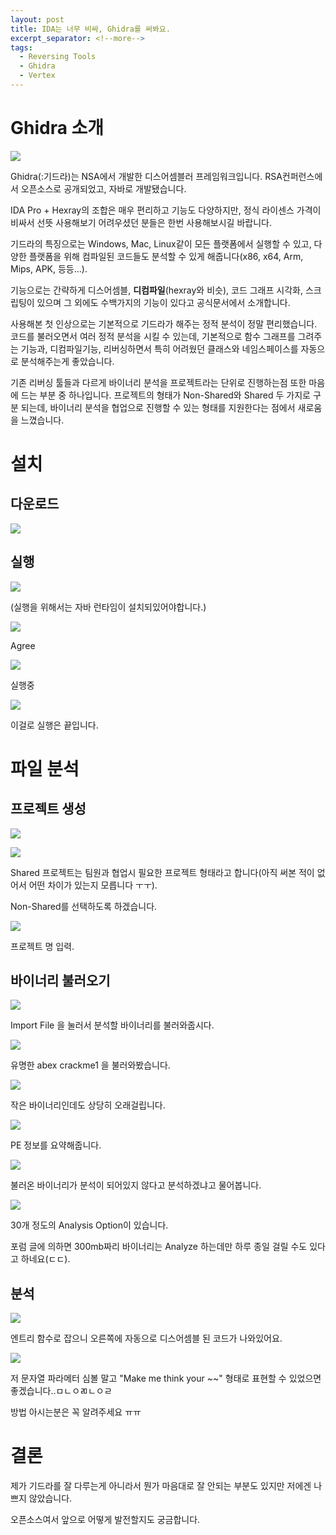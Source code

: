 ```yaml
---
layout: post
title: IDA는 너무 비싸, Ghidra를 써봐요.
excerpt_separator: <!--more-->
tags:
  - Reversing Tools
  - Ghidra
  - Vertex
---
```




# Ghidra 소개

![](https://i.imgur.com/mtaYPBN.png)

Ghidra(:기드라)는 NSA에서 개발한 디스어셈블러 프레임워크입니다. RSA컨퍼런스에서 오픈소스로 공개되었고, 자바로 개발됐습니다.

IDA Pro + Hexray의 조합은 매우 편리하고 기능도 다양하지만, 정식 라이센스 가격이 비싸서 선뜻 사용해보기 어려우셨던 분들은 한번 사용해보시길 바랍니다.

기드라의 특징으로는 Windows, Mac, Linux같이 모든 플랫폼에서 실행할 수 있고, 다양한 플랫폼을 위해 컴파일된 코드들도 분석할 수 있게 해줍니다(x86, x64, Arm, Mips, APK, 등등...).

기능으로는 간략하게 디스어셈블, **디컴파일**(hexray와 비슷), 코드 그래프 시각화, 스크립팅이 있으며 그 외에도 수백가지의 기능이 있다고 공식문서에서 소개합니다.



사용해본 첫 인상으로는 기본적으로 기드라가 해주는 정적 분석이 정말 편리했습니다. 코드를 불러오면서 여러 정적 분석을 시킬 수 있는데, 기본적으로 함수 그래프를 그려주는 기능과, 디컴파일기능, 리버싱하면서 특히 어려웠던 클래스와 네임스페이스를 자동으로 분석해주는게 좋았습니다.

기존 리버싱 툴들과 다르게 바이너리 분석을 프로젝트라는 단위로 진행하는점 또한 마음에 드는 부분 중 하나입니다. 프로젝트의 형태가 Non-Shared와 Shared 두 가지로 구분 되는데, 바이너리 분석을 협업으로 진행할 수 있는 형태를 지원한다는 점에서 새로움을 느꼈습니다.



# 설치

## 다운로드

![](https://i.imgur.com/P2VzRmS.png)

## 실행

![](https://i.imgur.com/sqo36cS.png)

(실행을 위해서는 자바 런타임이 설치되있어야합니다.)



![](https://i.imgur.com/bWaAgFX.png)

Agree





![](https://i.imgur.com/i362y3l.png)

실행중



![](https://i.imgur.com/66uajNc.png)

이걸로 실행은 끝입니다.



# 파일 분석

## 프로젝트 생성

![](https://i.imgur.com/RaBcC10.png)



![](https://i.imgur.com/i4jcj9M.png)

Shared 프로젝트는 팀원과 협업시 필요한 프로젝트 형태라고 합니다(아직 써본 적이 없어서 어떤 차이가 있는지 모릅니다 ㅜㅜ). 

Non-Shared를 선택하도록 하겠습니다.

![](https://i.imgur.com/aR6syHc.png)

프로젝트 명 입력.



## 바이너리 불러오기

![](https://i.imgur.com/SDdOnyA.png)

Import File 을 눌러서 분석할 바이너리를 불러와줍시다.



![](https://i.imgur.com/auyGVve.png)

유명한 abex crackme1 을 불러와봤습니다.



![](https://i.imgur.com/wXr9RWm.png)

작은 바이너리인데도 상당히 오래걸립니다.



![](https://i.imgur.com/aR3sWv7.png)

PE 정보를 요약해줍니다.



![](https://i.imgur.com/o9NReg5.gif)

불러온 바이너리가 분석이 되어있지 않다고 분석하겠냐고 물어봅니다.



![](https://i.imgur.com/BfRi3Nw.png)

30개 정도의 Analysis Option이 있습니다.

포럼 글에 의하면 300mb짜리 바이너리는 Analyze 하는데만 하루 종일 걸릴 수도 있다고 하네요(ㄷㄷ).



## 분석

![](https://i.imgur.com/PC0eEjK.png)

엔트리 함수로 잡으니 오른쪽에 자동으로 디스어셈블 된 코드가 나와있어요.

![](C:/Users/Verte/AppData/Roaming/Typora/typora-user-images/1557588422436.png)

저 문자열 파라메터 심볼 말고 "Make me think your ~~" 형태로 표현할 수 있었으면 좋겠습니다..ㅁㄴㅇㄻㄴㅇㄹ

방법 아시는분은 꼭 알려주세요 ㅠㅠ



# 결론

제가 기드라를 잘 다루는게 아니라서 뭔가 마음대로 잘 안되는 부분도 있지만 저에겐 나쁘지 않았습니다.

오픈소스여서 앞으로 어떻게 발전할지도 궁금합니다.

